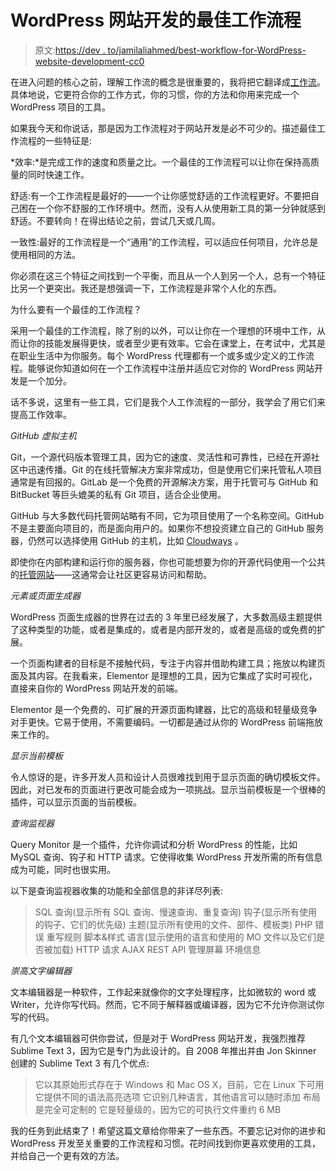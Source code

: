 # WordPress 网站开发的最佳工作流程

> 原文:[https://dev . to/jamilaliahmed/best-workflow-for-WordPress-website-development-cc0](https://dev.to/jamilaliahmed/best-workflow-for-wordpress-website-development-cc0)

在进入问题的核心之前，理解工作流的概念是很重要的，我将把它翻译成[工作流](https://www.cloudways.com/blog/best-workflow-tools-for-wordpress-freelance-developers/)。具体地说，它更符合你的工作方式，你的习惯，你的方法和你用来完成一个 WordPress 项目的工具。

如果我今天和你说话，那是因为工作流程对于网站开发是必不可少的。描述最佳工作流程的一些特征是:

*效率:*是完成工作的速度和质量之比。一个最佳的工作流程可以让你在保持高质量的同时快速工作。

舒适:有一个工作流程是最好的——一个让你感觉舒适的工作流程更好。不要把自己困在一个你不舒服的工作环境中。然而，没有人从使用新工具的第一分钟就感到舒适。不要转向！在得出结论之前，尝试几天或几周。

一致性:最好的工作流程是一个“通用”的工作流程，可以适应任何项目，允许总是使用相同的方法。

你必须在这三个特征之间找到一个平衡，而且从一个人到另一个人，总有一个特征比另一个更突出。我还是想强调一下，工作流程是非常个人化的东西。

为什么要有一个最佳的工作流程？

采用一个最佳的工作流程，除了别的以外，可以让你在一个理想的环境中工作，从而让你的技能发展得更快，或者至少更有效率。它会在课堂上，在考试中，尤其是在职业生活中为你服务。每个 WordPress 代理都有一个或多或少定义的工作流程。能够说你知道如何在一个工作流程中注册并适应它对你的 WordPress 网站开发是一个加分。

话不多说，这里有一些工具，它们是我个人工作流程的一部分，我学会了用它们来提高工作效率。

*GitHub 虚拟主机*

Git，一个源代码版本管理工具，因为它的速度、灵活性和可靠性，已经在开源社区中迅速传播。Git 的在线托管解决方案非常成功，但是使用它们来托管私人项目通常是有回报的。GitLab 是一个免费的开源解决方案，用于托管可与 GitHub 和 BitBucket 等巨头媲美的私有 Git 项目，适合企业使用。

GitHub 与大多数代码托管网站略有不同，它为项目使用了一个名称空间。GitHub 不是主要面向项目的，而是面向用户的。如果你不想投资建立自己的 GitHub 服务器，仍然可以选择使用 GitHub 的主机，比如 [Cloudways](https://platform.cloudways.com/signup/) 。

即使你在内部构建和运行你的服务器，你也可能想要为你的开源代码使用一个公共的[托管网站](https://www.cloudways.com/en/wordpress-cloud-hosting.php)——这通常会让社区更容易访问和帮助。

*元素或页面生成器*

WordPress 页面生成器的世界在过去的 3 年里已经发展了，大多数高级主题提供了这种类型的功能，或者是集成的，或者是内部开发的，或者是高级的或免费的扩展。

一个页面构建者的目标是不接触代码，专注于内容并借助构建工具；拖放以构建页面及其内容。在我看来，Elementor 是理想的工具，因为它集成了实时可视化，直接来自你的 WordPress 网站开发的前端。

Elementor 是一个免费的、可扩展的开源页面构建器，比它的高级和轻量级竞争对手更快。它易于使用，不需要编码。一切都是通过从你的 WordPress 前端拖放来工作的。

*显示当前模板*

令人惊讶的是，许多开发人员和设计人员很难找到用于显示页面的确切模板文件。因此，对已发布的页面进行更改可能会成为一项挑战。显示当前模板是一个很棒的插件，可以显示页面的当前模板。

*查询监视器*

Query Monitor 是一个插件，允许你调试和分析 WordPress 的性能，比如 MySQL 查询、钩子和 HTTP 请求。它使得收集 WordPress 开发所需的所有信息成为可能，同时也很实用。

以下是查询监视器收集的功能和全部信息的非详尽列表:

> SQL 查询(显示所有 SQL 查询、慢速查询、重复查询)
> 钩子(显示所有使用的钩子、它们的优先级)
> 主题(显示所有使用的文件、部件、模板类)
> PHP 错误
> 重写规则
> 脚本&样式
> 语言(显示使用的语言和使用的 MO 文件以及它们是否被加载)
> HTTP 请求
> AJAX
> REST API
> 管理屏幕
> 环境信息

*崇高文字编辑器*

文本编辑器是一种软件，工作起来就像你的文字处理程序，比如微软的 word 或 Writer，允许你写代码。然而，它不同于解释器或编译器，因为它不允许你测试你写的代码。

有几个文本编辑器可供你尝试，但是对于 WordPress 网站开发，我强烈推荐 Sublime Text 3，因为它是专门为此设计的。自 2008 年推出并由 Jon Skinner 创建的 Sublime Text 3 有几个优点:

> 它以其原始形式存在于 Windows 和 Mac OS X，目前，它在 Linux 下可用
> 它提供不同的语法高亮选项
> 它识别几种语言，其他语言可以随时添加
> 布局是完全可定制的
> 它是轻量级的，因为它的可执行文件重约 6 MB

我的任务到此结束了！希望这篇文章给你带来了一些东西。不要忘记对你的进步和 WordPress 开发至关重要的工作流程和习惯。花时间找到你更喜欢使用的工具，并给自己一个更有效的方法。